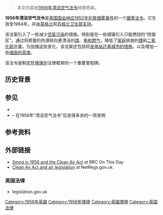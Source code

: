> 本文内容由[1956年清洁空气法令](https://zh.wikipedia.org/wiki/1956年清洁空气法令)转换而来。


**1956年清洁空气法令**是[英国国会响应](https://zh.wikipedia.org/wiki/英国国会 "wikilink")[1952年伦敦烟雾事件](../Page/1952年伦敦烟雾事件.md "wikilink")的一个[國會法令](../Page/國會法令.md "wikilink")。它生效至1964年，并由[英格兰](../Page/英格兰.md "wikilink")和[苏格兰卫生部支持](https://zh.wikipedia.org/wiki/苏格兰 "wikilink")。

该法案引入了一些减少[空氣污染](../Page/空氣污染.md "wikilink")的措施，特别是在一些城镇引入只能燃烧的“控烟区”。通过将房屋的热源转向更清洁的[煤](../Page/煤.md "wikilink")、[电和](https://zh.wikipedia.org/wiki/电 "wikilink")[燃气](https://zh.wikipedia.org/wiki/燃气 "wikilink")，降低了[家庭](../Page/家庭.md "wikilink")排放的[煙](../Page/煙.md "wikilink")和[二氧化硫](../Page/二氧化硫.md "wikilink")总量。为加强这些变化，该法案还包括将[发电站迁离城市的措施](https://zh.wikipedia.org/wiki/发电站 "wikilink")，以及增加一些[烟囱的高度](https://zh.wikipedia.org/wiki/烟囱 "wikilink")。

该法令是制定[环境保护](../Page/环境保护.md "wikilink")法律框架的一个重要里程碑。

## 历史背景

## 参见

  -
  - – 在1956年“清洁空气法令”后变得多余的一项发明

## 参考资料

<references />

## 外部链接

  - [Smog in 1956 and the Clean Air Act](http://news.bbc.co.uk/onthisday/hi/dates/stories/december/19/newsid_3280000/3280473.stm) at BBC On This Day
  - [Clean Air Act and air legislation](http://www.netregs.gov.uk/netregs/legislation/current/63598.aspx) at NetRegs.gov.uk

### 英国法律

  - legislation.gov.uk

[Category:1956年英國](https://zh.wikipedia.org/wiki/Category:1956年英國 "wikilink") [Category:1956年環境](https://zh.wikipedia.org/wiki/Category:1956年環境 "wikilink") [Category:英國環境](https://zh.wikipedia.org/wiki/Category:英國環境 "wikilink") [Category:英国法律](https://zh.wikipedia.org/wiki/Category:英国法律 "wikilink")